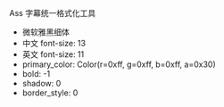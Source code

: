 Ass 字幕统一格式化工具

* 微软雅黑细体
* 中文 font-size: 13
* 英文 font-size: 11
* primary_color: Color(r=0xff, g=0xff, b=0xff, a=0x30)
* bold: -1
* shadow: 0
* border_style: 0
